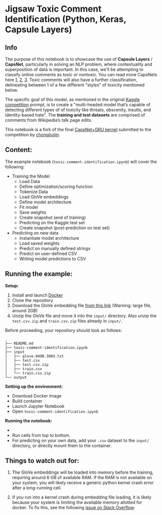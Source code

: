 # Jigsaw Toxic Comment Identification (Python, Keras, Capsule Layers)

## Info
The purpose of this notebook is to showcase the use of **Capsule Layers** / **CapsNet**, particularly in solving an NLP problem, where contextuality and superposition of data is important. In this case, we'll be attempting to classify online comments as toxic or nontoxic. You can read more CapsNets here [1](https://towardsdatascience.com/capsule-neural-networks-are-here-to-finally-recognize-spatial-relationships-693b7c99b12), [2](https://hackernoon.com/what-is-a-capsnet-or-capsule-network-2bfbe48769cc), [3](https://en.wikipedia.org/wiki/Capsule_neural_network). Toxic comments will also have a further classification, delineating between 1 of a few different "styles" of toxicity mentioned below. 

The specific goal of this model, as mentioned in the original [Kaggle competition](https://www.kaggle.com/c/jigsaw-toxic-comment-classification-challenge) prompt, is to create a "multi-headed model that’s capable of detecting different types of of toxicity like threats, obscenity, insults, and identity-based hate". The __training and test datasets__ are comprised of comments from Wikipedia’s talk page edits.

This notebook is a fork of the final [CapsNet+GRU kernel](https://www.kaggle.com/chongjiujjin/capsule-net-with-gru) submitted to the competition by [chongjiujjin](https://www.kaggle.com/chongjiujjin/).


## Content:

The example notebook (`toxic-comment-identification.ipynb`) will cover the following:

* Training the Model
    * Load Data
    * Define optimization/scoring function
    * Tokenize Data
    * Load GloVe embeddings
    * Define model architecture
    * Fit model
    * Save weights
    * Create snapshot (end of training)
    * Predicting on the Kaggle test set
    * Create snapshot (post-prediction on test set)
* Predicting on new data
    * Instantiate model architecture
    * Load saved weights
    * Predict on manually defined strings
    * Predict on user-defined CSV
    * Writing model predictions to CSV

## Running the example:

**Setup:**

1. Install and launch [Docker](https://docs.docker.com/install/#supported-platforms)
2. Clone the repository
3. Download the GloVe embedding file [from this link](http://nlp.stanford.edu/data/glove.840B.300d.zip) (Warning: large file, around 2GB)
4. Unzip the GloVe file and move it into the `input/` directory. Also unzip the `test.csv.zip` and `train.csv.zip` files already in `input/`.

Before proceeding, your repository should look as follows:
```
.
├── README.md
├── toxic-comment-identification.ipynb
├── input
│   ├── glove.840B.300d.txt
│   ├── test.csv
│   ├── test.csv.zip
│   ├── train.csv
│   └── train.csv.zip
└── output
```

**Setting up the environment:**

- Download Docker Image
- Build container
- Launch Jupyter Notebook
- Open `toxic-comment-identification.ipynb`

**Running the notebook:**

- 
- Run cells from top to bottom.
- For predicting on your own data, add your `.csv` dataset to the `input/` directory, or directly mount them to the container.

## Things to watch out for:
1. The GloVe embeddings will be loaded into memory before the training, requiring around 6 GB of available RAM. If the RAM is not available on your system, you will likely receive a generic python kernel crash error after a long-running cell.

2. If you run into a kernel crash during embedding file loading, it is likely because your system is limiting the available memory allotted for docker. To fix this, see the following [issue on Stack Overflow](https://stackoverflow.com/questions/44533319/how-to-assign-more-memory-to-docker-container).
